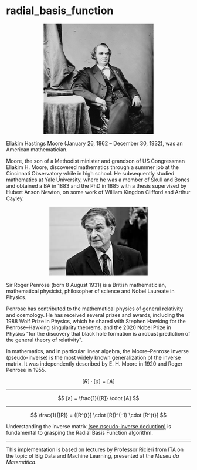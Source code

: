 # radial_basis_function

<div align="center">
  <img src="image/moore.jpg" alt="moore" width="300" height="300">
</div>

Eliakim Hastings Moore (January 26, 1862 – December 30, 1932), was an American mathematician.

Moore, the son of a Methodist minister and grandson of US Congressman Eliakim H. Moore, discovered mathematics through a summer job at the Cincinnati Observatory while in high school. He subsequently studied mathematics at Yale University, where he was a member of Skull and Bones and obtained a BA in 1883 and the PhD in 1885 with a thesis supervised by Hubert Anson Newton, on some work of William Kingdon Clifford and Arthur Cayley.

<div align="center">
  <img src="image/penrose.jpeg" alt="penrose">
</div>

Sir Roger Penrose (born 8 August 1931) is a British mathematician, mathematical physicist, philosopher of science and Nobel Laureate in Physics.

Penrose has contributed to the mathematical physics of general relativity and cosmology. He has received several prizes and awards, including the 1988 Wolf Prize in Physics, which he shared with Stephen Hawking for the Penrose–Hawking singularity theorems, and the 2020 Nobel Prize in Physics "for the discovery that black hole formation is a robust prediction of the general theory of relativity".

In mathematics, and in particular linear algebra, the Moore–Penrose inverse (pseudo-inverse) is the most widely known generalization of the inverse matrix. It was independently described by E. H. Moore in 1920 and Roger Penrose in 1955.

$$
[R] \cdot [a] = [A]
$$

---

$$
[a] = \frac{1}{[R]} \cdot [A]
$$

---

$$
\frac{1}{[R]} = ([R^{t}] \cdot [R])^{-1} \cdot [R^{t}]
$$

Understanding the inverse matrix [(see pseudo-inverse deduction)](./pseudo_inverse_deduction.ipynb) is fundamental to grasping the Radial Basis Function algorithm.

---

This implementation is based on lectures by Professor Ricieri from ITA on the topic of Big Data and Machine Learning, presented at the *Museu da Matemática*.
